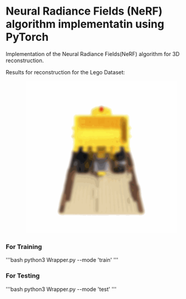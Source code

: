# Neural Radiance Fields (NeRF) algorithm implementatin using PyTorch
Implementation of the Neural Radiance Fields(NeRF) algorithm for 3D reconstruction.

Results for reconstruction for the Lego Dataset:
<p align='center'>
    <img src="NeRF_Lego.gif" alt="drawing" width="400"/>
</p>

### For Training
'''bash
python3 Wrapper.py --mode 'train'
'''

### For Testing
'''bash
python3 Wrapper.py --mode 'test'
'''
